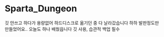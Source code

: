 # Sparta_Dungeon
깃 안쓰고 하다가 용량없어 하드디스크로 옮기던 중 다 날라갔습니다 하하
발판정도만 만들었어요.. 오늘도 하나 배웠읍니다 깃 사용, 습관적 백업 필수
